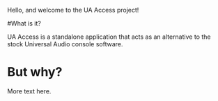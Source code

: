 <!--
.. title: Home
.. slug: index
.. date: 2024-12-23 14:37:13 UTC-07:00
.. description: the UA Access homepage.
.. type: text
-->

Hello, and welcome to the UA Access project!

#What is it?

UA Access is a standalone application that acts as an alternative to the stock Universal Audio console software.

# But why?

More text here.
